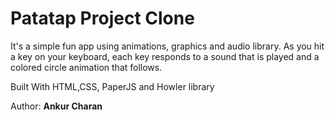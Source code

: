 # Patatap Project Clone
  
It's a simple fun app using animations, graphics and audio library. As you hit a key on your keyboard, each key responds to a sound that is played and a colored circle animation that follows.

Built With HTML,CSS, PaperJS and Howler library

Author: **Ankur Charan**
